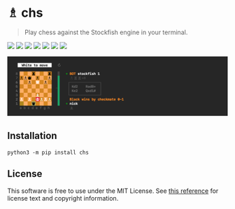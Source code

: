 # ♗ chs

> Play chess against the Stockfish engine in your terminal.

<img src="https://travis-ci.org/nickzuber/chs.svg?branch=master" /> <img src="https://img.shields.io/badge/project-active-brightgreen.svg" /> <img src="https://img.shields.io/badge/status-stable-brightgreen.svg" /> <img src="https://img.shields.io/pypi/dm/chs.svg?color=yellow" /> <img src="https://img.shields.io/pypi/format/chs.svg" /> <img src="https://img.shields.io/badge/state-released-brightgreen.svg" /> <img src="https://img.shields.io/badge/license-MIT%20Licence-blue.svg" />

<img width="800" src="meta/demo_long.png" />

## Installation

```
python3 -m pip install chs
```

## License

This software is free to use under the MIT License. See [this reference](https://opensource.org/licenses/MIT) for license text and copyright information.
